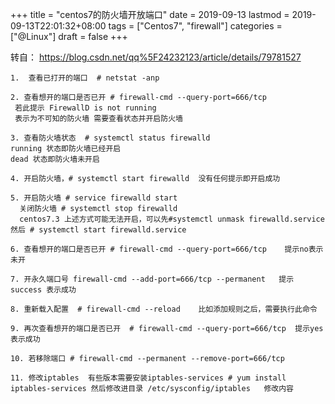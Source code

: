 +++
title = "centos7的防火墙开放端口"
date = 2019-09-13
lastmod = 2019-09-13T22:01:32+08:00
tags = ["Centos7", "firewall"]
categories = ["@Linux"]
draft = false
+++

转自： <https://blog.csdn.net/qq%5F24232123/article/details/79781527>

```nil
1.  查看已打开的端口  # netstat -anp

2. 查看想开的端口是否已开 # firewall-cmd --query-port=666/tcp
 若此提示 FirewallD is not running
 表示为不可知的防火墙 需要查看状态并开启防火墙

3. 查看防火墙状态  # systemctl status firewalld
running 状态即防火墙已经开启
dead 状态即防火墙未开启

4. 开启防火墙，# systemctl start firewalld  没有任何提示即开启成功

5. 开启防火墙 # service firewalld start
  关闭防火墙 # systemctl stop firewalld
  centos7.3 上述方式可能无法开启，可以先#systemctl unmask firewalld.service 然后 # systemctl start firewalld.service

6. 查看想开的端口是否已开 # firewall-cmd --query-port=666/tcp    提示no表示未开

7. 开永久端口号 firewall-cmd --add-port=666/tcp --permanent   提示    success 表示成功

8. 重新载入配置  # firewall-cmd --reload    比如添加规则之后，需要执行此命令

9. 再次查看想开的端口是否已开  # firewall-cmd --query-port=666/tcp  提示yes表示成功

10. 若移除端口 # firewall-cmd --permanent --remove-port=666/tcp

11. 修改iptables  有些版本需要安装iptables-services # yum install iptables-services 然后修改进目录 /etc/sysconfig/iptables   修改内容
```

